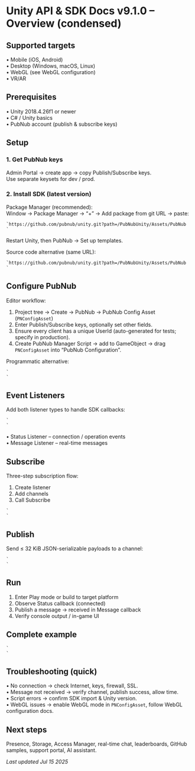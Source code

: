 # Unity API & SDK Docs v9.1.0 – Overview (condensed)

## Supported targets
• Mobile (iOS, Android)  
• Desktop (Windows, macOS, Linux)  
• WebGL (see WebGL configuration)  
• VR/AR  

## Prerequisites
• Unity 2018.4.26f1 or newer  
• C# / Unity basics  
• PubNub account (publish & subscribe keys)  

## Setup

### 1. Get PubNub keys
Admin Portal → create app → copy Publish/Subscribe keys.  
Use separate keysets for dev / prod.

### 2. Install SDK (latest version)

Package Manager (recommended):  
Window → Package Manager → “+” → Add package from git URL → paste:

```
`https://github.com/pubnub/unity.git?path=/PubNubUnity/Assets/PubNub  
`
```

Restart Unity, then PubNub → Set up templates.

Source code alternative (same URL):

```
`https://github.com/pubnub/unity.git?path=/PubNubUnity/Assets/PubNub  
`
```

## Configure PubNub

Editor workflow:  
1. Project tree → Create → PubNub → PubNub Config Asset (`PNConfigAsset`)  
2. Enter Publish/Subscribe keys, optionally set other fields.  
3. Ensure every client has a unique UserId (auto-generated for tests; specify in production).  
4. Create PubNub Manager Script → add to GameObject → drag `PNConfigAsset` into “PubNub Configuration”.

Programmatic alternative:

```
`  
`
```

## Event Listeners

Add both listener types to handle SDK callbacks:

```
`  
`
```

• Status Listener – connection / operation events  
• Message Listener – real-time messages  

## Subscribe

Three-step subscription flow:

1. Create listener  
2. Add channels  
3. Call Subscribe

```
`  
`
```

## Publish

Send ≤ 32 KiB JSON-serializable payloads to a channel:

```
`  
`
```

## Run

1. Enter Play mode or build to target platform  
2. Observe Status callback (connected)  
3. Publish a message → received in Message callback  
4. Verify console output / in-game UI  

## Complete example

```
`  
`
```

## Troubleshooting (quick)

• No connection → check Internet, keys, firewall, SSL.  
• Message not received → verify channel, publish success, allow time.  
• Script errors → confirm SDK import & Unity version.  
• WebGL issues → enable WebGL mode in `PNConfigAsset`, follow WebGL configuration docs.  

## Next steps

Presence, Storage, Access Manager, real-time chat, leaderboards, GitHub samples, support portal, AI assistant.

_Last updated Jul 15 2025_